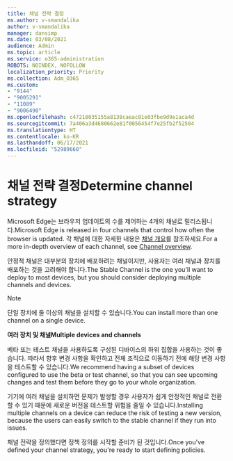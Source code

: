 ```yaml
---
title: 채널 전략 결정
ms.author: v-smandalika
author: v-smandalika
manager: dansimp
ms.date: 03/08/2021
audience: Admin
ms.topic: article
ms.service: o365-administration
ROBOTS: NOINDEX, NOFOLLOW
localization_priority: Priority
ms.collection: Adm_O365
ms.custom:
- "9144"
- "9005291"
- "11089"
- "9006490"
ms.openlocfilehash: c47218035155a8138caeac01e03fbe9d9e1aca4d
ms.sourcegitcommit: 7a406a3d4680662e81f0056454f7e25fb2f52504
ms.translationtype: HT
ms.contentlocale: ko-KR
ms.lasthandoff: 06/17/2021
ms.locfileid: "52989660"
---
```

# <a name="determine-channel-strategy"></a><span data-ttu-id="a9fb0-102">채널 전략 결정</span><span class="sxs-lookup"><span data-stu-id="a9fb0-102">Determine channel strategy</span></span>

<span data-ttu-id="a9fb0-103">Microsoft Edge는 브라우저 업데이트의 수를 제어하는 4개의 채널로 릴리스됩니다.</span><span class="sxs-lookup"><span data-stu-id="a9fb0-103">Microsoft Edge is released in four channels that control how often the browser is updated.</span></span> <span data-ttu-id="a9fb0-104">각 채널에 대한 자세한 내용은 [채널 개요](/DeployEdge/microsoft-edge-channels#channel-overview)를 참조하세요.</span><span class="sxs-lookup"><span data-stu-id="a9fb0-104">For a more in-depth overview of each channel, see [Channel overview](/DeployEdge/microsoft-edge-channels#channel-overview).</span></span>

<span data-ttu-id="a9fb0-105">안정적 채널은 대부분의 장치에 배포하려는 채널이지만, 사용자는 여러 채널과 장치를 배포하는 것을 고려해야 합니다.</span><span class="sxs-lookup"><span data-stu-id="a9fb0-105">The Stable Channel is the one you'll want to deploy to most devices, but you should consider deploying multiple channels and devices.</span></span>

> [!NOTE]
> <span data-ttu-id="a9fb0-106">단일 장치에 둘 이상의 채널을 설치할 수 있습니다.</span><span class="sxs-lookup"><span data-stu-id="a9fb0-106">You can install more than one channel on a single device.</span></span>

<span data-ttu-id="a9fb0-107">**여러 장치 및 채널**</span><span class="sxs-lookup"><span data-stu-id="a9fb0-107">**Multiple devices and channels**</span></span>

<span data-ttu-id="a9fb0-108">베타 또는 테스트 채널을 사용하도록 구성된 디바이스의 하위 집합을 사용하는 것이 좋습니다. 따라서 향후 변경 사항을 확인하고 전체 조직으로 이동하기 전에 해당 변경 사항을 테스트할 수 있습니다.</span><span class="sxs-lookup"><span data-stu-id="a9fb0-108">We recommend having a subset of devices configured to use the beta or test channel, so that you can see upcoming changes and test them before they go to your whole organization.</span></span>

<span data-ttu-id="a9fb0-109">기기에 여러 채널을 설치하면 문제가 발생할 경우 사용자가 쉽게 안정적인 채널로 전환할 수 있기 때문에 새로운 버전을 테스트할 위험을 줄일 수 있습니다.</span><span class="sxs-lookup"><span data-stu-id="a9fb0-109">Installing multiple channels on a device can reduce the risk of testing a new version, because the users can easily switch to the stable channel if they run into issues.</span></span>

<span data-ttu-id="a9fb0-110">채널 전략을 정의했다면 정책 정의를 시작할 준비가 된 것입니다.</span><span class="sxs-lookup"><span data-stu-id="a9fb0-110">Once you've defined your channel strategy, you're ready to start defining policies.</span></span>


